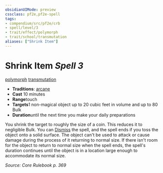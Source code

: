 ```yaml
---
obsidianUIMode: preview
cssclass: pf2e,pf2e-spell
tags:
- compendium/src/pf2e/crb
- spell/level/3
- trait/effect/polymorph
- trait/school/transmutation
aliases: ["Shrink Item"]
---
```

# Shrink Item *Spell 3*   
[polymorph](polymorph.md)  [transmutation](transmutation.md)  

- **Traditions**: [arcane](arcane.md)
- **Cast** 10 minutes 
- **Range**touch
- **Targets**1 non-magical object up to 20 cubic feet in volume and up to 80 Bulk
- **Duration**until the next time you make your daily preparations

You shrink the target to roughly the size of a coin. This reduces it to negligible Bulk. You can [Dismiss](dismiss.md) the spell, and the spell ends if you toss the object onto a solid surface. The object can't be used to attack or cause damage during the process of it returning to normal size. If there isn't room for the object to return to normal size when the spell ends, the spell's duration continues until the object is in a location large enough to accommodate its normal size.

*Source: Core Rulebook p. 369*
